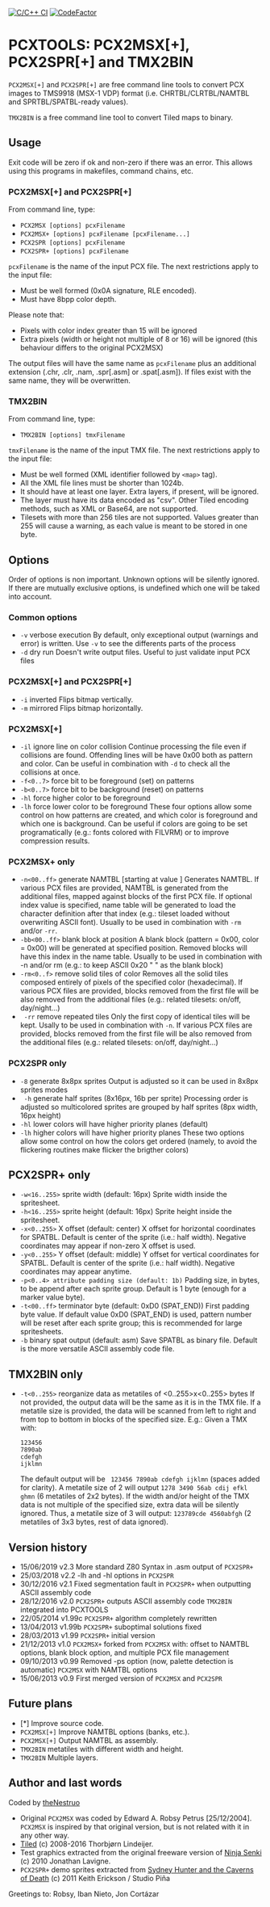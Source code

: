 [![C/C++ CI](https://github.com/theNestruo/pcxtools/workflows/C/C++%20CI/badge.svg)](https://github.com/theNestruo/pcxtools/actions)
[![CodeFactor](https://www.codefactor.io/repository/github/thenestruo/pcxtools/badge)](https://www.codefactor.io/repository/github/thenestruo/pcxtools)

# PCXTOOLS: PCX2MSX[+], PCX2SPR[+] and TMX2BIN
`PCX2MSX[+]` and `PCX2SPR[+]` are free command line tools to convert PCX images to TMS9918 (MSX-1 VDP) format (i.e. CHRTBL/CLRTBL/NAMTBL and SPRTBL/SPATBL-ready values).

`TMX2BIN` is a free command line tool to convert Tiled maps to binary.

## Usage
Exit code will be zero if ok and non-zero if there was an error. This allows using this programs in makefiles, command chains, etc.

### PCX2MSX[+] and PCX2SPR[+]
From command line, type:
* `PCX2MSX [options] pcxFilename`
* `PCX2MSX+ [options] pcxFilename [pcxFilename...]`
* `PCX2SPR [options] pcxFilename`
* `PCX2SPR+ [options] pcxFilename`

`pcxFilename` is the name of the input PCX file. The next restrictions apply to the input file:
* Must be well formed (0x0A signature, RLE encoded).
*  Must have 8bpp color depth.

Please note that:
* Pixels with color index greater than 15 will be ignored
* Extra pixels (width or height not multiple of 8 or 16) will be ignored (this behaviour differs to the original PCX2MSX)

The output files will have the same name as `pcxFilename` plus an additional extension (.chr, .clr, .nam, .spr[.asm] or .spat[.asm]). If files exist with the same name, they will be overwritten.

### TMX2BIN
From command line, type:
* `TMX2BIN [options] tmxFilename`

`tmxFilename` is the name of the input TMX file. The next restrictions apply to the input file:
+ Must be well formed (XML identifier followed by `<map>` tag).
+ All the XML file lines must be shorter than 1024b.
+ It should have at least one layer. Extra layers, if present, will be ignored.
+ The layer must have its data encoded as "csv". Other Tiled encoding methods, such as XML or Base64, are not supported.
+ Tilesets with more than 256 tiles are not supported. Values greater than 255 will cause a warning, as each value is meant to be stored in one byte.

## Options
Order of options is non important. Unknown options will be silently ignored. If there are mutually exclusive options, is undefined which one will be taked into account.

### Common options
* `-v` verbose execution
    By default, only exceptional output (warnings and error) is written. Use `-v` to see the differents parts of the process
* `-d` dry run
    Doesn't write output files. Useful to just validate input PCX files

### PCX2MSX[+] and PCX2SPR[+] 
* `-i` inverted
    Flips bitmap vertically.
* `-m` mirrored
    Flips bitmap horizontally.

### PCX2MSX[+]
* `-il` ignore line on color collision
    Continue processing the file even if collisions are found. Offending lines will be have 0x00 both as pattern and color.
    Can be useful in combination with `-d` to check all the collisions at once.
* `-f<0..7>` force bit <n> to be foreground (set) on patterns
* `-b<0..7>` force bit <n> to be background (reset) on patterns
* `-hl` force higher color to be foreground
* `-lh` force lower color to be foreground
    These four options allow some control on how patterns are created, and which color is foreground and which one is background.
    Can be useful if colors are going to be set programatically (e.g.: fonts colored with FILVRM) or to improve compression results.

### PCX2MSX+ only
* `-n<00..ff>` generate NAMTBL [starting at value <n>]
    Generates NAMTBL.
    If various PCX files are provided, NAMTBL is generated from the additional files, mapped against blocks of the first PCX file.
    If optional index value is specified, name table will be generated to load the character definition after that index (e.g.: tileset loaded without overwriting ASCII font).
    Usually to be used in combination with `-rm` and/or `-rr`.
* `-bb<00..ff>` blank block at position <nn>
    A blank block (pattern = 0x00, color = 0x00) will be generated at specified position. Removed blocks will have this index in the name table.
    Usually to be used in combination with -n and/or rm (e.g.: to keep ASCII 0x20 " " as the blank block)
* `-rm<0..f>` remove solid tiles of <n> color
    Removes all the solid tiles composed entirely of pixels of the specified color (hexadecimal).
    If various PCX files are provided, blocks removed from the first file will be also removed from the additional files (e.g.: related tilesets: on/off, day/night...)
* ` -rr` remove repeated tiles
    Only the first copy of identical tiles will be kept.
    Usally to be used in combination with `-n`.
    If various PCX files are provided, blocks removed from the first file will be also removed from the additional files (e.g.: related tilesets: on/off, day/night...)

### PCX2SPR only
* `-8` generate 8x8px sprites
    Output is adjusted so it can be used in 8x8px sprites modes
* ` -h` generate half sprites (8x16px, 16b per sprite)
    Processing order is adjusted so multicolored sprites are grouped by half sprites (8px width, 16px height)
* `-hl` lower colors will have higher priority planes (default)
* `-lh` higher colors will have higher priority planes
    These two options allow some control on how the colors get ordered (namely, to avoid the flickering routines make flicker the brigther colors)

## PCX2SPR+ only
* `-w<16..255>` sprite width (default: 16px)
    Sprite width inside the spritesheet.
* `-h<16..255>` sprite height (default: 16px)
    Sprite height inside the spritesheet.
* `-x<0..255>` X offset (default: center)
    X offset for horizontal coordinates for SPATBL.
    Default is center of the sprite (i.e.: half width).
    Negative coordinates may appear if non-zero X offset is used.
* `-y<0..255>` Y offset (default: middle)
    Y offset for vertical coordinates for SPATBL.
    Default is center of the sprite (i.e.: half width).
    Negative coordinates may appear anytime.
* `-p<0..4> attribute padding size (default: 1b)`
    Padding size, in bytes, to be append after each sprite group.
    Default is 1 byte (enough for a marker value byte).
* `-t<00..ff>` terminator byte (default: 0xD0 (SPAT_END))
    First padding byte value.
    If default value 0xD0 (SPAT_END) is used, pattern number will be reset after each sprite group; this is recommended for large spritesheets.
* `-b` binary spat output (default: asm)
    Save SPATBL as binary file.
    Default is the more versatile ASCII assembly code file.

## TMX2BIN only
* `-t<0..255>` reorganize data as metatiles of <0..255>x<0..255> bytes
    If not provided, the output data will be the same as it is in the TMX file.
    If a metatile size is provided, the data will be scanned from left to right and from top to bottom in blocks of the specified size.
    E.g.: Given a TMX with:
    ```
    123456
    7890ab
    cdefgh
    ijklmn
    ```
    The default output will be ` 123456 7890ab cdefgh ijklmn` (spaces added for clarity).
    A metatile size of 2 will output `1278 3490 56ab cdij efkl ghmn` (6 metatiles of 2x2 bytes).
    If the width and/or height of the TMX data is not multiple of the specified size, extra data will be silently ignored.
    Thus, a metatile size of 3 will output: `123789cde 4560abfgh` (2 metatiles of 3x3 bytes, rest of data ignored).

## Version history
* 15/06/2019 v2.3
    More standard Z80 Syntax in .asm output of `PCX2SPR+`
* 25/03/2018 v2.2
    -lh and -hl options in `PCX2SPR`
* 30/12/2016 v2.1
    Fixed segmentation fault in `PCX2SPR+` when outputting ASCII assembly code
* 28/12/2016 v2.0
    `PCX2SPR+` outputs ASCII assembly code
    `TMX2BIN` integrated into PCXTOOLS
* 22/05/2014 v1.99c
    `PCX2SPR+` algorithm completely rewritten
* 13/04/2013 v1.99b
    `PCX2SPR+` suboptimal solutions fixed
* 28/03/2013 v1.99
    `PCX2SPR+` initial version
* 21/12/2013 v1.0
    `PCX2MSX+` forked from `PCX2MSX` with: offset to NAMTBL options, blank block option, and multiple PCX file management
* 09/10/2013 v0.99
    Removed -ps option (now, palette detection is automatic)
    `PCX2MSX` with NAMTBL options
* 15/06/2013 v0.9
    First merged version of `PCX2MSX` and `PCX2SPR`

## Future plans
* [*] Improve source code.
* `PCX2MSX[+]` Improve NAMTBL options (banks, etc.).
* `PCX2MSX[+]` Output NAMTBL as assembly.
* `TMX2BIN` metatiles with different width and height.
* `TMX2BIN` Multiple layers.

## Author and last words
Coded by [theNestruo](theNestruo@gmail.com)

* Original `PCX2MSX` was coded by Edward A. Robsy Petrus [25/12/2004]. `PCX2MSX` is inspired by that original version, but is not related with it in any other way.
* [Tiled](http://www.mapeditor.org/) (c) 2008-2016 Thorbjørn Lindeijer.
* Test graphics extracted from the original freeware version of [Ninja Senki](http://ninjasenki.com/) (c) 2010 Jonathan Lavigne.
* `PCX2SPR+` demo sprites extracted from [Sydney Hunter and the Caverns of Death](http://www.studiopinagames.com/sydney.html) (c) 2011 Keith Erickson / Studio Piña

Greetings to: Robsy, Iban Nieto, Jon Cortázar
